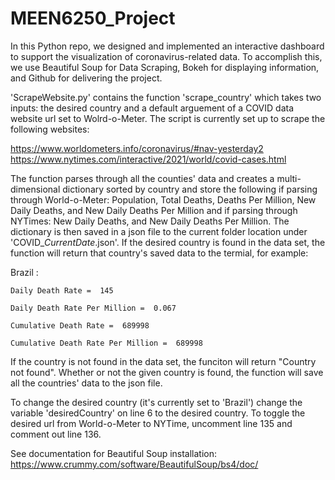 # MEEN6250_Project
In this Python repo, we designed and implemented an interactive dashboard to support the visualization of coronavirus-related data. To accomplish this, we use Beautiful Soup for Data Scraping, Bokeh for displaying information, and Github for delivering the project.

'ScrapeWebsite.py' contains the function 'scrape_country' which takes two inputs: the desired country and a default arguement of a COVID data website url set to Wolrd-o-Meter. The script is currently set up to scrape the following websites:

https://www.worldometers.info/coronavirus/#nav-yesterday2
https://www.nytimes.com/interactive/2021/world/covid-cases.html

The function parses through all the counties' data and creates a multi-dimensional dictionary sorted by country and store the following if parsing through World-o-Meter: Population, Total Deaths, Deaths Per Million, New Daily Deaths, and New Daily Deaths Per Million and if parsing through NYTimes: New Daily Deaths, and New Daily Deaths Per Million. The dictionary is then saved in a json file to the current folder location under 'COVID_*CurrentDate*.json'. If the desired country is found in the data set, the function will return that country's saved data to the termial, for example:

   Brazil :
   
    Daily Death Rate =  145
    
    Daily Death Rate Per Million =  0.067
    
    Cumulative Death Rate =  689998
    
    Cumulative Death Rate Per Million =  689998
    
If the country is not found in the data set, the funciton will return "Country not found". Whether or not the given country is found, the function will save all the countries' data to the json file.

To change the desired country (it's currently set to 'Brazil') change the variable 'desiredCountry' on line 6 to the desired country.
To toggle the desired url from World-o-Meter to NYTime, uncomment line 135 and comment out line 136.
 
See documentation for Beautiful Soup installation: 
https://www.crummy.com/software/BeautifulSoup/bs4/doc/



